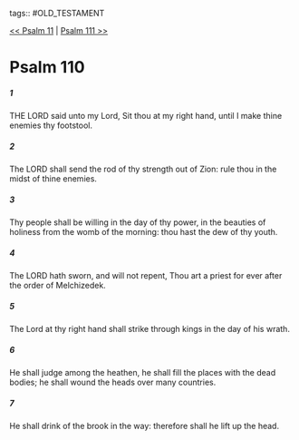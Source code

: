 tags:: #OLD_TESTAMENT

[<< Psalm 11](OLD_TESTAMENT/19_Psalms/Psalm_11.md) | [Psalm 111 >>](OLD_TESTAMENT/19_Psalms/Psalm_111.md)

# Psalm 110

##### 1

THE LORD said unto my Lord, Sit thou at my right hand, until I make thine enemies thy footstool.

##### 2

The LORD shall send the rod of thy strength out of Zion: rule thou in the midst of thine enemies.

##### 3

Thy people shall be willing in the day of thy power, in the beauties of holiness from the womb of the morning: thou hast the dew of thy youth.

##### 4

The LORD hath sworn, and will not repent, Thou art a priest for ever after the order of Melchizedek.

##### 5

The Lord at thy right hand shall strike through kings in the day of his wrath.

##### 6

He shall judge among the heathen, he shall fill the places with the dead bodies; he shall wound the heads over many countries.

##### 7

He shall drink of the brook in the way: therefore shall he lift up the head.
